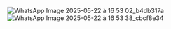 ![WhatsApp Image 2025-05-22 à 16 53 02_b4db317a](https://github.com/user-attachments/assets/e8733578-9bda-4df0-9507-88be2a7dd2d1)
![WhatsApp Image 2025-05-22 à 16 53 38_cbcf8e34](https://github.com/user-attachments/assets/a88a86d8-7efb-455c-9e7b-a10e3c1d0e77)
